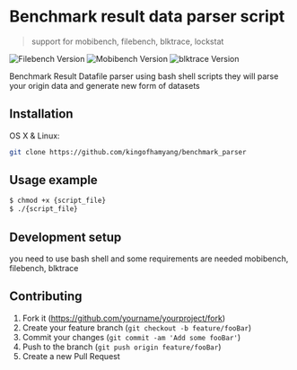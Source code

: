 # Benchmark result data parser script
> support for mobibench, filebench, blktrace, lockstat

![Filebench Version](https://img.shields.io/badge/filebench-v1.5-brightgreen)
![Mobibench Version](https://img.shields.io/badge/mobibench-v1.0.4-red)
![blktrace Version](https://img.shields.io/badge/blktrace-v2.0.0-lightgrey)

Benchmark Result Datafile parser using bash shell scripts they will parse your origin data and generate new form of datasets

## Installation

OS X & Linux:

```sh
git clone https://github.com/kingofhamyang/benchmark_parser
```

## Usage example

```sh
$ chmod +x {script_file}
$ ./{script_file}
```

## Development setup

you need to use bash shell and some requirements are needed
mobibench, filebench, blktrace


## Contributing

1. Fork it (<https://github.com/yourname/yourproject/fork>)
2. Create your feature branch (`git checkout -b feature/fooBar`)
3. Commit your changes (`git commit -am 'Add some fooBar'`)
4. Push to the branch (`git push origin feature/fooBar`)
5. Create a new Pull Request
